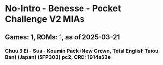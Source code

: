 # No-Intro - Benesse - Pocket Challenge V2 MIAs
## Games: 1, ROMs: 1, as of 2025-03-21

### Chuu 3 Ei - Suu - Koumin Pack (New Crown, Total English Taiou Ban) (Japan) (5FP303).pc2, CRC: 1914e63e

